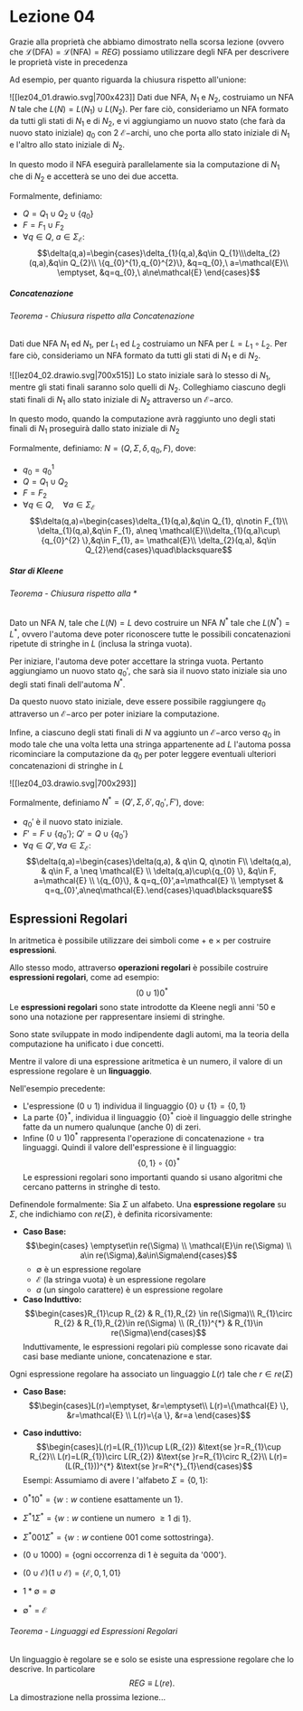 # Lezione 04
Grazie alla proprietà che abbiamo dimostrato nella scorsa lezione (ovvero che $\mathcal{L}(\text{DFA})=\mathcal{L}(\text{NFA})=REG$) possiamo utilizzare degli NFA per descrivere le proprietà viste in precedenza

Ad esempio, per quanto riguarda la chiusura rispetto all'unione:

![[lez04_01.drawio.svg|700x423]]
Dati due NFA, $N_{1}$ e $N_{2}$, costruiamo un NFA $N$ tale che $L(N)=L(N_{1})\cup L(N_{2})$. Per fare ciò, consideriamo un NFA formato da tutti gli stati di $N_{1}$ e di $N_{2}$, e vi aggiungiamo un nuovo stato (che farà da nuovo stato iniziale) $q_{0}$ con 2 $\mathcal{E}-$archi, uno che porta allo stato iniziale di $N_{1}$ e l'altro allo stato iniziale di $N_{2}$.

In questo modo il NFA eseguirà parallelamente sia la computazione di $N_{1}$ che di $N_{2}$ e accetterà se uno dei due accetta.

Formalmente, definiamo: 
- $Q=Q_{1}\cup Q_{2}\cup \{q_{0} \}$ 
- $F=F_{1}\cup F_{2}$
- $\forall q\in Q,\ a\in\Sigma_{\mathcal{E}}$: 
$$\delta(q,a)=\begin{cases}\delta_{1}(q,a),&q\in Q_{1}\\\delta_{2}(q,a),&q\in Q_{2}\\ \{q_{0}^{1},q_{0}^{2}\}, &q=q_{0},\ a=\mathcal{E}\\ \emptyset, &q=q_{0},\ a\ne\mathcal{E} \end{cases}$$
##### Concatenazione
###### Teorema - Chiusura rispetto alla Concatenazione
Dati due NFA $N_{1}$ ed $N_{1}$, per $L_{1}$ ed $L_{2}$ costruiamo un NFA per $L=L_{1}\circ L_{2}.$ Per fare ciò, consideriamo un NFA formato da tutti gli stati di $N_{1}$ e di $N_{2}$.

![[lez04_02.drawio.svg|700x515]]
Lo stato iniziale sarà lo stesso di $N_{1}$, mentre gli stati finali saranno solo quelli di $N_{2}$. Colleghiamo ciascuno degli stati finali di $N_{1}$ allo stato iniziale di $N_{2}$ attraverso un $\mathcal{E}-$arco.

In questo modo, quando la computazione avrà raggiunto uno degli stati finali di $N_{1}$ proseguirà dallo stato iniziale di $N_{2}$

Formalmente, definiamo: $N=(Q,\Sigma,\delta,q_{0},F)$, dove:
- $q_{0}=q_{0}^{1}$
- $Q=Q_{1}\cup Q_{2}$
- $F = F_{2}$
- $\forall q\in Q,\quad \forall a\in\Sigma_{\mathcal{E}}$
$$\delta(q,a)=\begin{cases}\delta_{1}(q,a),&q\in Q_{1}, q\notin F_{1}\\ \delta_{1}(q,a),&q\in F_{1}, a\neq \mathcal{E}\\\delta_{1}(q,a)\cup\{q_{0}^{2} \},&q\in F_{1}, a= \mathcal{E}\\ \delta_{2}(q,a), &q\in Q_{2}\end{cases}\quad\blacksquare$$
##### Star di Kleene
###### Teorema - Chiusura rispetto alla $*$
Dato un NFA $N$, tale che $L(N)=L$ devo costruire un NFA $N^{*}$ tale che $L(N^{*})=L^{*}$, ovvero l'automa deve poter riconoscere tutte le possibili concatenazioni ripetute di stringhe in $L$ (inclusa la stringa vuota).

Per iniziare, l'automa deve poter accettare la stringa vuota. Pertanto aggiungiamo un nuovo stato $q_{0}'$, che sarà sia il nuovo stato iniziale sia uno degli stati finali dell'automa $N{^{*}}$.

Da questo nuovo stato iniziale, deve essere possibile raggiungere $q_{0}$ attraverso un $\mathcal{E}-$arco per poter iniziare la computazione.

Infine, a ciascuno degli stati finali di $N$ va aggiunto un $\mathcal{E}-$arco verso $q_{0}$ in modo tale che una volta letta una stringa appartenente ad $L$ l'automa possa ricominciare la computazione da $q_{0}$ per poter leggere eventuali ulteriori concatenazioni di stringhe in $L$

![[lez04_03.drawio.svg|700x293]]

Formalmente, definiamo $N^{*}=(Q',\Sigma,\delta',q_{0}',F')$, dove:
- $q_{0}'$ è il nuovo stato iniziale.
- $F'=F\cup\{q_{0}'\};\ Q'=Q\cup\{q_{0}' \}$
- $\forall q\in Q', \forall a\in \Sigma_{\mathcal{E}}:$
$$\delta(q,a)=\begin{cases}\delta(q,a), & q\in Q, q\notin F\\ \delta(q,a), & q\in F, a \neq \mathcal{E} \\ \delta(q,a)\cup\{q_{0} \}, &q\in F, a=\mathcal{E} \\ \{q_{0}\}, & q=q_{0}',a=\mathcal{E} \\ \emptyset & q=q_{0}',a\neq\mathcal{E}.\end{cases}\quad\blacksquare$$

## Espressioni Regolari
In aritmetica è possibile utilizzare dei simboli come $+$ e $\times$ per costruire **espressioni**.

Allo stesso modo, attraverso **operazioni regolari** è possibile costruire **espressioni regolari**, come ad esempio:
$$(0\cup 1)0^{*}$$
Le **espressioni regolari** sono state introdotte da Kleene negli anni '50 e sono una notazione per rappresentare insiemi di stringhe. 

Sono state sviluppate in modo indipendente dagli automi, ma la teoria della computazione ha unificato i due concetti.

Mentre il valore di una espressione aritmetica è un numero, il valore di un espressione regolare è un **linguaggio**.

Nell'esempio precedente:
- L'espressione $(0\cup1)$ individua il linguaggio $\{0 \}\cup\{1 \}=\{0,1 \}$
- La parte $\{0 \}^{*},$ individua il linguaggio $\{0 \}^{*}$ cioè il linguaggio delle stringhe fatte da un numero qualunque (anche 0) di zeri.
- Infine $(0\cup 1)0^{*}$ rappresenta l'operazione di concatenazione $\circ$ tra linguaggi. Quindi il valore dell'espressione è il linguaggio:
$$\{0,1 \}\circ\{0 \}^{*}$$
Le espressioni regolari sono importanti quando si usano algoritmi che cercano patterns in stringhe di testo.

Definendole formalmente:
Sia $\Sigma$ un alfabeto. Una **espressione regolare** su $\Sigma$, che indichiamo con $re(\Sigma)$, è definita ricorsivamente:
- **Caso Base:**
$$\begin{cases} \emptyset\in re(\Sigma) \\ \mathcal{E}\in re(\Sigma) \\ a\in re(\Sigma),&a\in\Sigma\end{cases}$$
	- $\emptyset$ è un espressione regolare
	- $\mathcal{E}$ (la stringa vuota) è un espressione regolare
	- $a$ (un singolo carattere) è un espressione regolare
- **Caso Induttivo:**
$$\begin{cases}R_{1}\cup R_{2} & R_{1},R_{2} \in re(\Sigma)\\ R_{1}\circ R_{2} & R_{1},R_{2}\in re(\Sigma) \\ (R_{1})^{*} & R_{1}\in re(\Sigma)\end{cases}$$
Induttivamente, le espressioni regolari più complesse sono ricavate dai casi base mediante unione, concatenazione e star.

Ogni espressione regolare ha associato un linguaggio $L(r)$ tale che $r\in re(\Sigma)$

- **Caso Base:**
$$\begin{cases}L(r)=\emptyset, &r=\emptyset\\ L(r)=\{\mathcal{E} \}, &r=\mathcal{E} \\ L(r)=\{a \}, &r=a \end{cases}$$
- **Caso induttivo:**
$$\begin{cases}L(r)=L(R_{1})\cup L(R_{2}) &\text{se }r=R_{1}\cup R_{2}\\ L(r)=L(R_{1})\circ L(R_{2}) &\text{se }r=R_{1}\circ R_{2}\\ L(r)=(L(R_{1}))^{*} &\text{se }r=R^{*}_{1}\end{cases}$$
Esempi: Assumiamo di avere l 'alfabeto $\Sigma=\{0,1 \}$:

- $0^{*}10^{*}=\{w: w \text{ contiene esattamente un } 1\}$.
- $\Sigma^{*}1\Sigma^{*}=\{w: w \text{ contiene un numero }\ge 1$ di $1\}$.
- $\Sigma^{*}001\Sigma^{*}=\{w: w \text{ contiene } 001$ come sottostringa$\}$.
- $(0\cup1000)=\{$ogni occorrenza di $1$ è seguita da '$000$'$\}$.
- $(0\cup\mathcal{E})(1\cup\mathcal{E})=\{\mathcal{E},0,1,01\}$
- $1*\emptyset=\emptyset$
- $\emptyset^{*}=\mathcal{E}$
###### Teorema - Linguaggi ed Espressioni Regolari
Un linguaggio è regolare se e solo se esiste una espressione regolare che lo descrive. In particolare $$REG\equiv L(re).$$
La dimostrazione nella prossima lezione...